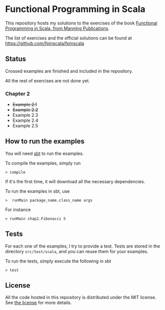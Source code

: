 # Functional Programming in Scala

This repository hosts my solutions to the exercises of the book
[Functional Programming in Scala, from Manning Publications](http://www.manning.com/bjarnason/).

The list of exercises and the official solutions can be found at https://github.com/fpinscala/fpinscala

## Status

Crossed examples are finished and included in the repository.

All the rest of exercises are not done yet.

### Chapter 2

* ~~Example 2.1~~
* ~~Example 2.2~~
* Example 2.3
* Example 2.4
* Example 2.5

## How to run the examples

You will need [sbt](http://www.scala-sbt.org/) to run the examples.

To compile the examples, simply run

```
> compile
```

If it's the first time, it will download all the necessary dependencies.

To run the examples in sbt, use
```
>  runMain package_name.class_name args
```

For instance
```
> runMain chap2.Fibonacci 5
```

## Tests

For each one of the examples, I try to provide a test. Tests are
stored in the directory `src/test/scala`, and you can reuse them for
your examples.

To run the tests, simply execute the following in sbt
```
> test
```

## License

All the code hosted in this repository is distributed under the MIT
license. See [the
license](https://github.com/iht/fpinscala/blob/master/LICENSE) for
more details.
